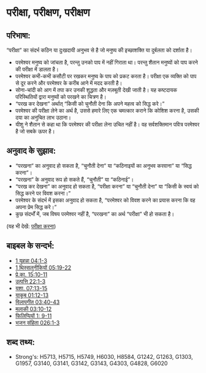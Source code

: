 # परीक्षा, परीक्षण, परीक्षण #

## परिभाषा: ##

“परीक्षा” का संदर्भ कठिन या दुःखदायी अनुभव से है जो मनुष्य की इच्छाशक्ति या दुर्बलता को दर्शाता है। 

* परमेश्वर मनुष्य को जांचता है, परन्तु उनको पाप में नहीं गिराता था। परन्तु शैतान मनुष्यों को पाप करने की परीक्षा में डालता है।
* परमेश्वर कभी-कभी कसौटी पर रखकर मनुष्य के पाप को प्रकट करता है। परीक्षा एक व्यक्ति को पाप से दूर करने और परमेश्वर के करीब आने में मदद करती है।
* सोना-चांदी को आग में तपा कर उनकी शुद्धता और मज़बूती देखी जाती है। यह कष्टदायक परिस्थितियों द्वारा मनुष्यों को परखने का चित्रण है।
* “परख कर देखना” अर्थात् “किसी को चुनौती देना कि अपने महत्व को सिद्ध करे।” 
* परमेश्वर की परीक्षा लेने का अर्थ है, उससे हमारे लिए एक चमत्कार कराने कि कोशिश करना है, उसकी दया का अनुचित लाभ उठाना।
* यीशु ने शैतान से कहा था कि परमेश्वर की परीक्षा लेना उचित नहीं है। वह सर्वशक्तिमान पवित्र परमेश्वर है जो सबके ऊपर है।

## अनुवाद के सुझाव: ##

* “परखना” का अनुवाद हो सकता है, “चुनौती देना” या “कठिनाइयों का अनुभव करवाना” या “सिद्ध करना”।
* “परखना” के अनुवाद रूप हो सकते हैं, “चुनौती” या “कठिनाई”।
* “परख कर देखना” का अनुवाद हो सकता है, “परीक्षा करना” या “चुनौती देना” या “किसी के स्वयं को सिद्ध करने पर विवश करना।”
* परमेश्वर के संदर्भ में इसका अनुवाद हो सकता है, “परमेश्वर को विवश करने का प्रयास करना कि वह अपना प्रेम सिद्ध करे।”
* कुछ संदर्भों में, जब विषय परमेश्वर नहीं है, “परखना” का अर्थ “परीक्षा” भी हो सकता है।

(यह भी देखें: [परीक्षा करना](../kt/tempt.md))

## बाइबल के सन्दर्भ: ##

* [1 यूहन्ना 04:1-3](rc://en/tn/help/1jn/04/01)
* [1 थिस्सलुनीकियों 05:19-22](rc://en/tn/help/1th/05/19)
* [प्रे.का. 15:10-11](rc://en/tn/help/act/15/10)
* [उत्पत्ति 22:1-3](rc://en/tn/help/gen/22/01)
* [यशा. 07:13-15](rc://en/tn/help/isa/07/13)
* [याकूब 01:12-13](rc://en/tn/help/jas/01/12)
* [विलापगीत 03:40-43](rc://en/tn/help/lam/03/40)
* [मलाकी 03:10-12](rc://en/tn/help/mal/03/10)
* [फिलिप्पियों 1: 9-11](rc://en/tn/help/php/01/09)
* [भजन संहिता 026:1-3](rc://en/tn/help/psa/026/001)


## शब्द तथ्य: ##

* Strong's: H5713, H5715, H5749, H6030, H8584, G1242, G1263, G1303, G1957, G3140, G3141, G3142, G3143, G4303, G4828, G6020
